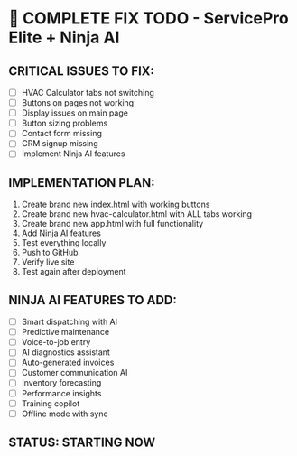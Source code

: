 # 🚨 COMPLETE FIX TODO - ServicePro Elite + Ninja AI

## CRITICAL ISSUES TO FIX:
- [ ] HVAC Calculator tabs not switching
- [ ] Buttons on pages not working
- [ ] Display issues on main page
- [ ] Button sizing problems
- [ ] Contact form missing
- [ ] CRM signup missing
- [ ] Implement Ninja AI features

## IMPLEMENTATION PLAN:
1. Create brand new index.html with working buttons
2. Create brand new hvac-calculator.html with ALL tabs working
3. Create brand new app.html with full functionality
4. Add Ninja AI features
5. Test everything locally
6. Push to GitHub
7. Verify live site
8. Test again after deployment

## NINJA AI FEATURES TO ADD:
- [ ] Smart dispatching with AI
- [ ] Predictive maintenance
- [ ] Voice-to-job entry
- [ ] AI diagnostics assistant
- [ ] Auto-generated invoices
- [ ] Customer communication AI
- [ ] Inventory forecasting
- [ ] Performance insights
- [ ] Training copilot
- [ ] Offline mode with sync

## STATUS: STARTING NOW